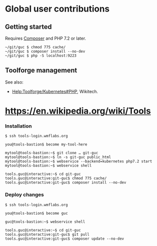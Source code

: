 # Global user contributions

## Getting started

Requires [Composer](https://getcomposer.org/) and PHP 7.2 or later.

```
~/git/guc $ chmod 775 cache/
~/git/guc $ composer install --no-dev
~/git/guc $ php -S localhost:9223
```

## Toolforge management

See also:
* [Help:Toolforge/Kubernetes#PHP](https://wikitech.wikimedia.org/wiki/Help:Toolforge/Kubernetes#PHP), Wikitech.
 # https://en.wikipedia.org/wiki/Tools
### Installation

```
$ ssh tools-login.wmflabs.org

you@tools-bastion$ become my-tool-here

mytool@tools-bastion:~$ git clone … git-guc
mytool@tools-bastion:~$ ln -s git-guc public_html
mytool@tools-bastion:~$ webservice --backend=kubernetes php7.2 start
mytool@tools-bastion:~$ webservice shell

tools.guc@interactive:~$ cd git-guc
tools.guc@interactive:git-guc$ chmod 775 cache/
tools.guc@interactive:git-guc$ composer install --no-dev
```


### Deploy changes

```
$ ssh tools-login.wmflabs.org

you@tools-bastion$ become guc

guc@tools-bastion:~$ webservice shell

tools.guc@interactive:~$ cd git-guc
tools.guc@interactive:git-guc$ git pull
tools.guc@interactive:git-guc$ composer update --no-dev
```
